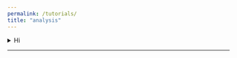 ```yaml
---
permalink: /tutorials/
title: "analysis"
---
```


<details>
<summary>Hi</summary>
This section will show u how to discuss with people.
</details>

----
